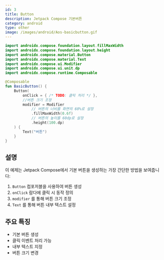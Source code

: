 ```yaml
---
id: 3
title: Button
description: Jetpack Compose 기본버튼
category: android
type: other
image: /images/android/Aos-basicbutton.gif
---
```


```kotlin
import androidx.compose.foundation.layout.fillMaxWidth
import androidx.compose.foundation.layout.height
import androidx.compose.material.Button
import androidx.compose.material.Text
import androidx.compose.ui.Modifier
import androidx.compose.ui.unit.dp
import androidx.compose.runtime.Composable

@Composable
fun BasicButton() {
    Button(
        onClick = { /* TODO: 클릭 처리 */ },
        //버튼 크기 조정
        modifier = Modifier
            // 버튼의 너비를 화면의 60%로 설정
            .fillMaxWidth(0.6f)
            // 버튼의 높이를 60dp로 설정
            .height(100.dp)
    ) {
        Text("버튼")
    }
}
``` 

## 설명

이 예제는 Jetpack Compose에서 기본 버튼을 생성하는 가장 간단한 방법을 보여줍니다:
	
1. `Button` 컴포저블을 사용하여 버튼 생성  
2. `onClick` 람다에 클릭 시 동작 정의 
3. `modifier` 를 통해 버튼 크기 조정
3. `Text` 를 통해 버튼 내부 텍스트 설정


## 주요 특징

- 기본 버튼 생성  
- 클릭 이벤트 처리 가능  
- 내부 텍스트 지정  
- 버튼 크기 변경  